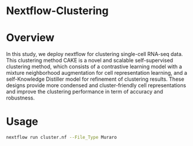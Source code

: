 # Nextflow-Clustering

# Overview
In this study, we deploy nextflow for clustering single-cell RNA-seq data. This clustering method CAKE is a novel and scalable self-supervised clustering method, which consists of a contrastive learning model with a mixture neighborhood augmentation for cell representation learning, and a self-Knowledge Distiller model for refinement of clustering results. These designs provide more condensed and cluster-friendly cell representations and improve the clustering performance in term of accuracy and robustness.

# Usage

```bash
nextflow run cluster.nf --File_Type Muraro

